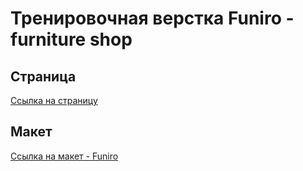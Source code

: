 <h1>Тренировочная верстка Funiro - furniture shop</h1>

<h2>Страница</h2>
<a href="https://romasereda.github.io/Funiro/index.html">Ссылка на страницу</a>

<h2>Макет</h2>
<a href="https://www.figma.com/file/EYXDMZiHPqOh85nTflPwts/FurnitureShop">Ссылка на макет - Funiro</a>